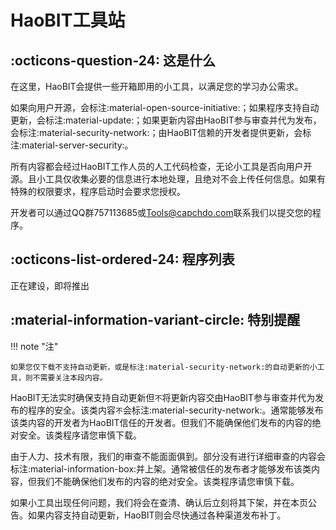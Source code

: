# HaoBIT工具站

## :octicons-question-24: 这是什么

在这里，HaoBIT会提供一些开箱即用的小工具，以满足您的学习办公需求。

如果向用户开源，会标注:material-open-source-initiative:；如果程序支持自动更新，会标注:material-update:；如果更新内容由HaoBIT参与审查并代为发布，会标注:material-security-network:；由HaoBIT信赖的开发者提供更新，会标注:material-server-security:。

所有内容都会经过HaoBIT工作人员的人工代码检查，无论小工具是否向用户开源。且小工具仅收集必要的信息进行本地处理，且绝对不会上传任何信息。如果有特殊的权限要求，程序启动时会要求您授权。

<!-- 但注意，HaoBIT无法实时确保支持自动更新但`不`将更新内容交由HaoBIT参与审查并代为发布的程序的安全。该类程序请您审慎下载。 -->

开发者可以通过QQ群757113685或[Tools@capchdo.com](mailto:tools@capchdo.com)联系我们以提交您的程序。

## :octicons-list-ordered-24: 程序列表

正在建设，即将推出

## :material-information-variant-circle: 特别提醒

!!! note "注"

    如果您仅下载不支持自动更新，或是标注:material-security-network:的自动更新的小工具，则不需要关注本段内容。

HaoBIT无法实时确保支持自动更新但`不`将更新内容交由HaoBIT参与审查并代为发布的程序的安全。该类内容`不`会标注:material-security-network:。通常能够发布该类内容的开发者为HaoBIT信任的开发者。但我们不能确保他们发布的内容的绝对安全。该类程序请您审慎下载。

由于人力、技术有限，我们的审查不能面面俱到。部分没有进行详细审查的内容会标注:material-information-box:并上架。通常被信任的发布者才能够发布该类内容，但我们不能确保他们发布的内容的绝对安全。该类程序请您审慎下载。

如果小工具出现任何问题，我们将会在查清、确认后立刻将其下架，并在本页公告。如果内容支持自动更新，HaoBIT则会尽快通过各种渠道发布补丁。